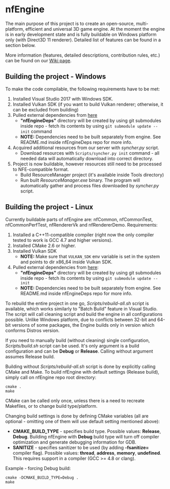 nfEngine
========

The main purpose of this project is to create an open-source, multi-platform, efficient and universal 3D game engine. At the moment the engine is in early development state and is fully buildable on Windows platform only (with Direct3D 11 renderer). Detailed list of features can be found in a section below.

More information (features, detailed descriptions, contribution rules, etc.) can be found on our [Wiki page](https://github.com/nfprojects/nfengine/wiki).

Building the project - Windows
------------------------------

To make the code compilable, the following requirements have to be met:

1. Installed Visual Studio 2017 with Windows SDK.
2. Installed Vulkan SDK (if you want to build Vulkan renderer; otherwise, it can be excluded from building)
3. Pulled external dependencies from [here](http://www.github.com/nfprojects/nfenginedeps)
    * **"nfEngineDeps"** directory will be created by using git submodules inside repo - fetch its contents by using `git submodule update --init` command
    * **NOTE:** Dependencies need to be built separately from engine. See README.md inside nfEngineDeps repo for more info.
4. Acquired additional resources from our server with _syncher.py_ script.
    * Download resources with `Scripts/syncher.py init` command - all needed data will automatically download into correct directory.
5. Project is now buildable, however resources still need to be processed to NFE-compatible format.
    * Build ResourceManager project (it's available inside Tools directory)
    * Run built _ResourceManager.exe_ binary. The program will automatically gather and process files downloaded by _syncher.py_ script.


Building the project - Linux
----------------------------

Currently buildable parts of nfEngine are: nfCommon, nfCommonTest, nfCommonPerfTest, nfRendererVk and nfRendererDemo. Requirements:

1. Installed a C++11-compatible compiler (right now the only compiler tested to work is GCC 4.7 and higher versions).
2. Installed CMake 2.6 or higher.
3. Installed Vulkan SDK
    * **NOTE:** Make sure that `VULKAN_SDK` env variable is set in the system and points to dir x86\_64 inside Vulkan SDK.
4. Pulled external dependencies from [here](http://www.github.com/nfprojects/nfenginedeps):
    * **"nfEngineDeps"** directory will be created by using git submodules inside repo - fetch its contents by using `git submodule update --init`
    * **NOTE:** Dependencies need to be built separately from engine. See README.md inside nfEngineDeps repo for more info.

To rebuild the entire project in one go, _Scripts/rebuild-all.sh_ script is available, which works similarly to "Batch Build" feature in Visual Studio. The script will call cleaning script and build the engine in all configurations possible. Unlike Windows platform, due to conflicts between 32-bit and 64-bit versions of some packages, the Engine builds only in version which conforms Distros version.

If you need to manually build (without cleaning) single configuration, _Scripts/build.sh_ script can be used. It's only argument is a build configuration and can be **Debug** or **Release**. Calling without argument assumes Release build.

Building without _Scripts/rebuild-all.sh_ script is done by explicitly calling CMake and Make. To build nfEngine with default settings (Release build), simply call on nfEngine repo root directory:

```
cmake .
make
```

CMake can be called only once, unless there is a need to recreate Makefiles, or to change build type/platform.

Changing build settings is done by defining CMake variables (all are optional - omitting one of them will use default setting mentioned above):
* **CMAKE_BUILD_TYPE** - specifies build type. Possible values: **Release**, **Debug**. Building nfEngine with **Debug** build type will turn off compiler optimization and generate debugging information for GDB.
* **SANITIZE** - specifies sanitizer to be used (by adding **-fsanitize=** compiler flag). Possible values: **thread**, **address**, **memory**, **undefined**. This requires support in a compiler (GCC >= 4.8 or clang).

Example - forcing Debug build:

```
cmake -DCMAKE_BUILD_TYPE=Debug .
make
```
